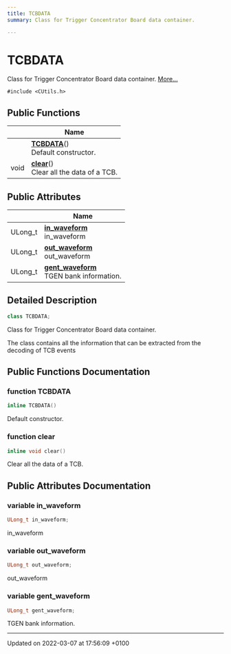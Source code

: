 ```yaml
---
title: TCBDATA
summary: Class for Trigger Concentrator Board data container. 

---
```


# TCBDATA



Class for Trigger Concentrator Board data container.  [More...](#detailed-description)


`#include <CUtils.h>`

## Public Functions

|                | Name           |
| -------------- | -------------- |
| | **[TCBDATA](/Classes/classTCBDATA.md#function-tcbdata)**()<br>Default constructor.  |
| void | **[clear](/Classes/classTCBDATA.md#function-clear)**()<br>Clear all the data of a TCB.  |

## Public Attributes

|                | Name           |
| -------------- | -------------- |
| ULong_t | **[in_waveform](/Classes/classTCBDATA.md#variable-in-waveform)** <br>in_waveform  |
| ULong_t | **[out_waveform](/Classes/classTCBDATA.md#variable-out-waveform)** <br>out_waveform  |
| ULong_t | **[gent_waveform](/Classes/classTCBDATA.md#variable-gent-waveform)** <br>TGEN bank information.  |

## Detailed Description

```cpp
class TCBDATA;
```

Class for Trigger Concentrator Board data container. 

The class contains all the information that can be extracted from the decoding of TCB events 

## Public Functions Documentation

### function TCBDATA

```cpp
inline TCBDATA()
```

Default constructor. 

### function clear

```cpp
inline void clear()
```

Clear all the data of a TCB. 

## Public Attributes Documentation

### variable in_waveform

```cpp
ULong_t in_waveform;
```

in_waveform 

### variable out_waveform

```cpp
ULong_t out_waveform;
```

out_waveform 

### variable gent_waveform

```cpp
ULong_t gent_waveform;
```

TGEN bank information. 

-------------------------------

Updated on 2022-03-07 at 17:56:09 +0100